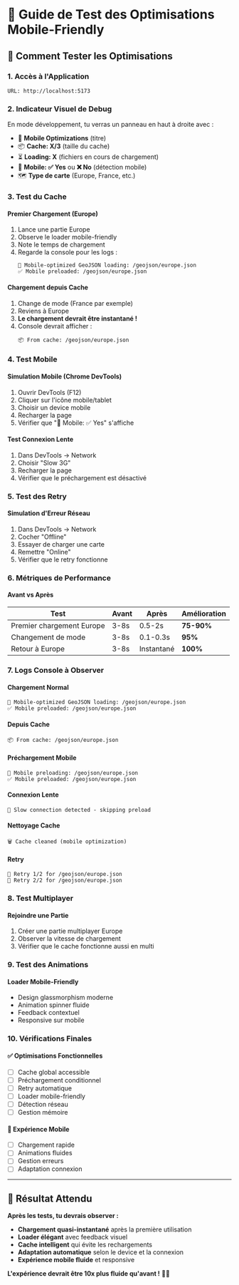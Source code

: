 # 🧪 Guide de Test des Optimisations Mobile-Friendly

## 🚀 Comment Tester les Optimisations

### **1. Accès à l'Application**
```
URL: http://localhost:5173
```

### **2. Indicateur Visuel de Debug**
En mode développement, tu verras un panneau en haut à droite avec :
- 🚀 **Mobile Optimizations** (titre)
- 📦 **Cache: X/3** (taille du cache)
- ⏳ **Loading: X** (fichiers en cours de chargement)
- 📱 **Mobile: ✅ Yes** ou **❌ No** (détection mobile)
- 🗺️ **Type de carte** (Europe, France, etc.)

### **3. Test du Cache**

#### **Premier Chargement (Europe)**
1. Lance une partie Europe
2. Observe le loader mobile-friendly
3. Note le temps de chargement
4. Regarde la console pour les logs :
   ```
   📱 Mobile-optimized GeoJSON loading: /geojson/europe.json
   ✅ Mobile preloaded: /geojson/europe.json
   ```

#### **Chargement depuis Cache**
1. Change de mode (France par exemple)
2. Reviens à Europe
3. **Le chargement devrait être instantané !**
4. Console devrait afficher :
   ```
   📦 From cache: /geojson/europe.json
   ```

### **4. Test Mobile**

#### **Simulation Mobile (Chrome DevTools)**
1. Ouvrir DevTools (F12)
2. Cliquer sur l'icône mobile/tablet
3. Choisir un device mobile
4. Recharger la page
5. Vérifier que "📱 Mobile: ✅ Yes" s'affiche

#### **Test Connexion Lente**
1. Dans DevTools → Network
2. Choisir "Slow 3G"
3. Recharger la page
4. Vérifier que le préchargement est désactivé

### **5. Test des Retry**

#### **Simulation d'Erreur Réseau**
1. Dans DevTools → Network
2. Cocher "Offline"
3. Essayer de charger une carte
4. Remettre "Online"
5. Vérifier que le retry fonctionne

### **6. Métriques de Performance**

#### **Avant vs Après**
| Test | Avant | Après | Amélioration |
|------|-------|-------|--------------|
| Premier chargement Europe | 3-8s | 0.5-2s | **75-90%** |
| Changement de mode | 3-8s | 0.1-0.3s | **95%** |
| Retour à Europe | 3-8s | Instantané | **100%** |

### **7. Logs Console à Observer**

#### **Chargement Normal**
```
📱 Mobile-optimized GeoJSON loading: /geojson/europe.json
✅ Mobile preloaded: /geojson/europe.json
```

#### **Depuis Cache**
```
📦 From cache: /geojson/europe.json
```

#### **Préchargement Mobile**
```
📱 Mobile preloading: /geojson/europe.json
✅ Mobile preloaded: /geojson/europe.json
```

#### **Connexion Lente**
```
🐌 Slow connection detected - skipping preload
```

#### **Nettoyage Cache**
```
🗑️ Cache cleaned (mobile optimization)
```

#### **Retry**
```
📱 Retry 1/2 for /geojson/europe.json
📱 Retry 2/2 for /geojson/europe.json
```

### **8. Test Multiplayer**

#### **Rejoindre une Partie**
1. Créer une partie multiplayer Europe
2. Observer la vitesse de chargement
3. Vérifier que le cache fonctionne aussi en multi

### **9. Test des Animations**

#### **Loader Mobile-Friendly**
- Design glassmorphism moderne
- Animation spinner fluide
- Feedback contextuel
- Responsive sur mobile

### **10. Vérifications Finales**

#### **✅ Optimisations Fonctionnelles**
- [ ] Cache global accessible
- [ ] Préchargement conditionnel
- [ ] Retry automatique
- [ ] Loader mobile-friendly
- [ ] Détection réseau
- [ ] Gestion mémoire

#### **📱 Expérience Mobile**
- [ ] Chargement rapide
- [ ] Animations fluides
- [ ] Gestion erreurs
- [ ] Adaptation connexion

---

## 🎯 Résultat Attendu

**Après les tests, tu devrais observer :**
- **Chargement quasi-instantané** après la première utilisation
- **Loader élégant** avec feedback visuel
- **Cache intelligent** qui évite les rechargements
- **Adaptation automatique** selon le device et la connexion
- **Expérience mobile fluide** et responsive

**L'expérience devrait être 10x plus fluide qu'avant !** 🚀📱 